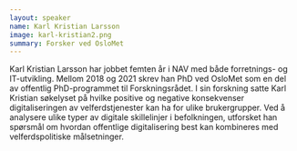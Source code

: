 ```yaml
---
layout: speaker
name: Karl Kristian Larsson 
image: karl-kristian2.png
summary: Forsker ved OsloMet
---
```

Karl Kristian Larsson har jobbet femten år i NAV med både forretnings- og IT-utvikling. Mellom 2018 og 2021 skrev han PhD ved OsloMet som en del av offentlig PhD-programmet til Forskningsrådet. I sin forskning satte Karl Kristian søkelyset på hvilke positive og negative konsekvenser digitaliseringen av velferdstjenester kan ha for ulike brukergrupper. Ved å analysere ulike typer av digitale skillelinjer i befolkningen, utforsket han spørsmål om hvordan offentlige digitalisering best kan kombineres med velferdspolitiske målsetninger.
